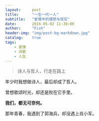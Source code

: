 ```yaml
---
layout:     post
title:      "一生一代一人"
subtitle:   "爱情中的理想与现实"
date:       2016-05-02 11:38:00
author:     "Fish"
header-img: "img/post-bg-markdown.jpg"
catalog:    true
tags:
    - 爱情
    - 诗歌
    - 人生
---
```


> 诗人与哲人，行走在路上

年少时我想做诗人，最后却成了哲人。

曾想歌颂时光，却还是败在它手里。

**我们，都无可奈何。**

那年青春，我遇到了郭海兵，却没遇上肖小军。